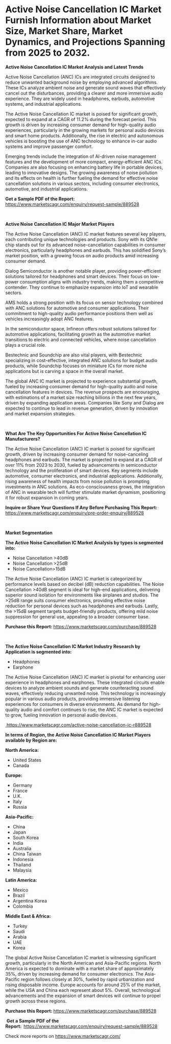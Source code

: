 <p><h1>Active Noise Cancellation IC Market Furnish Information about Market Size, Market Share, Market Dynamics, and Projections Spanning from 2025 to 2032.</h1></p><p><strong>Active Noise Cancellation IC Market Analysis and Latest Trends</strong></p>
<p><p>Active Noise Cancellation (ANC) ICs are integrated circuits designed to reduce unwanted background noise by employing advanced algorithms. These ICs analyze ambient noise and generate sound waves that effectively cancel out the disturbances, providing a clearer and more immersive audio experience. They are widely used in headphones, earbuds, automotive systems, and industrial applications.</p><p>The Active Noise Cancellation IC market is poised for significant growth, expected to expand at a CAGR of 11.2% during the forecast period. This growth is driven by increasing consumer demand for high-quality audio experiences, particularly in the growing markets for personal audio devices and smart home products. Additionally, the rise in electric and autonomous vehicles is boosting the use of ANC technology to enhance in-car audio systems and improve passenger comfort. </p><p>Emerging trends include the integration of AI-driven noise management features and the development of more compact, energy-efficient ANC ICs. Companies are also focusing on enhancing battery life in portable devices, leading to innovative designs. The growing awareness of noise pollution and its effects on health is further fueling the demand for effective noise cancellation solutions in various sectors, including consumer electronics, automotive, and industrial applications.</p></p>
<p><strong>Get a Sample PDF of the Report:&nbsp;</strong> <a href="https://www.marketscagr.com/enquiry/request-sample/889528?utm_campaign=2650&utm_medium=2&utm_source=Github&utm_content=ia&utm_term=06042025&utm_id=active-noise-cancellation-ic">https://www.marketscagr.com/enquiry/request-sample/889528</a></p>
<p>&nbsp;</p>
<p><strong>Active Noise Cancellation IC Major Market Players</strong></p>
<p><p>The Active Noise Cancellation (ANC) IC market features several key players, each contributing unique technologies and products. Sony with its QN1e chip stands out for its advanced noise-cancellation capabilities in consumer electronics, particularly headphones and earbuds. This has solidified Sony’s market position, with a growing focus on audio products amid increasing consumer demand.</p><p>Dialog Semiconductor is another notable player, providing power-efficient solutions tailored for headphones and smart devices. Their focus on low-power consumption aligns with industry trends, making them a competitive contender. They continue to emphasize expansion into IoT and wearable sectors.</p><p>AMS holds a strong position with its focus on sensor technology combined with ANC solutions for automotive and consumer applications. Their commitment to high-quality audio performance positions them well as vehicles increasingly adopt ANC features.</p><p>In the semiconductor space, Infineon offers robust solutions tailored for automotive applications, facilitating growth as the automotive market transitions to electric and connected vehicles, where noise cancellation plays a crucial role. </p><p>Bestechnic and Soundchip are also vital players, with Bestechnic specializing in cost-effective, integrated ANC solutions for budget audio products, while Soundchip focuses on miniature ICs for more niche applications but is carving a space in the overall market.</p><p>The global ANC IC market is projected to experience substantial growth, fueled by increasing consumer demand for high-quality audio and noise cancellation features in devices. The revenue prospects are encouraging, with estimations of a market size reaching billions in the next few years, driven by expanding application areas. Companies like Sony and Dialog are expected to continue to lead in revenue generation, driven by innovation and market expansion strategies.</p></p>
<p>&nbsp;</p>
<p><strong>What Are The Key Opportunities For Active Noise Cancellation IC Manufacturers?</strong></p>
<p><p>The Active Noise Cancellation (ANC) IC market is poised for significant growth, driven by increasing consumer demand for noise-canceling headphones and earbuds. The market is projected to expand at a CAGR of over 11% from 2023 to 2030, fueled by advancements in semiconductor technology and the proliferation of smart devices. Key segments include automotive, consumer electronics, and industrial applications. Additionally, rising awareness of health impacts from noise pollution is prompting investments in ANC solutions. As eco-consciousness grows, the integration of ANC in wearable tech will further stimulate market dynamism, positioning it for robust expansion in coming years.</p></p>
<p><strong>Inquire or Share Your Questions If Any Before Purchasing This Report:</strong> <a href="https://www.marketscagr.com/enquiry/pre-order-enquiry/889528?utm_campaign=2650&utm_medium=2&utm_source=Github&utm_content=ia&utm_term=06042025&utm_id=active-noise-cancellation-ic">https://www.marketscagr.com/enquiry/pre-order-enquiry/889528</a></p>
<p>&nbsp;</p>
<p><strong>Market Segmentation</strong></p>
<p><strong>The Active Noise Cancellation IC Market Analysis by types is segmented into:</strong></p>
<p><ul><li>Noise Cancellation >40dB</li><li>Noise Cancellation >25dB</li><li>Noise Cancellation>15dB</li></ul></p>
<p><p>The Active Noise Cancellation (ANC) IC market is categorized by performance levels based on decibel (dB) reduction capabilities. The Noise Cancellation >40dB segment is ideal for high-end applications, delivering superior sound isolation for environments like airplanes and studios. The >25dB range suits consumer electronics, providing effective noise reduction for personal devices such as headphones and earbuds. Lastly, the >15dB segment targets budget-friendly products, offering mild noise suppression for general use, appealing to a broader consumer base.</p></p>
<p><strong>Purchase this Report:&nbsp;</strong><a href="https://www.marketscagr.com/purchase/889528?utm_campaign=2650&utm_medium=2&utm_source=Github&utm_content=ia&utm_term=06042025&utm_id=active-noise-cancellation-ic">https://www.marketscagr.com/purchase/889528</a></p>
<p>&nbsp;</p>
<p><strong>The Active Noise Cancellation IC Market Industry Research by Application is segmented into:</strong></p>
<p><ul><li>Headphones</li><li>Earphone</li></ul></p>
<p><p>The Active Noise Cancellation (ANC) IC market is pivotal for enhancing user experience in headphones and earphones. These integrated circuits enable devices to analyze ambient sounds and generate counteracting sound waves, effectively reducing unwanted noise. This technology is increasingly popular in various audio products, providing immersive listening experiences for consumers in diverse environments. As demand for high-quality audio and comfort continues to rise, the ANC IC market is expected to grow, fueling innovation in personal audio devices.</p></p>
<p><a href="https://www.marketscagr.com/active-noise-cancellation-ic-r889528?utm_campaign=2650&utm_medium=2&utm_source=Github&utm_content=ia&utm_term=06042025&utm_id=active-noise-cancellation-ic">&nbsp;https://www.marketscagr.com/active-noise-cancellation-ic-r889528</a></p>
<p><strong>In terms of Region, the Active Noise Cancellation IC Market Players available by Region are:</strong></p>
<p>
    <p> <strong> North America: </strong>
        <ul>
            <li>United States</li>
            <li>Canada</li>
        </ul>
        </p> 
    <p> <strong> Europe: </strong>
        <ul>
            <li>Germany</li>
            <li>France</li>
            <li>U.K.</li>
            <li>Italy</li>
            <li>Russia</li>
        </ul>
        </p> 
    <p> <strong> Asia-Pacific: </strong>
        <ul>
            <li>China</li>
            <li>Japan</li>
            <li>South Korea</li>
            <li>India</li>
            <li>Australia</li>
            <li>China Taiwan</li>
            <li>Indonesia</li>
            <li>Thailand</li>
            <li>Malaysia</li>
        </ul>
        </p> 
    <p> <strong> Latin America: </strong>
        <ul>
            <li>Mexico</li>
            <li>Brazil</li>
            <li>Argentina Korea</li>
            <li>Colombia</li>
        </ul>
        </p> 
    <p> <strong> Middle East & Africa: </strong>
        <ul>
            <li>Turkey</li>
            <li>Saudi</li>
            <li>Arabia</li>
            <li>UAE</li>
            <li>Korea</li>
        </ul>
    </p>
    </p>
<p><p>The global Active Noise Cancellation IC market is witnessing significant growth, particularly in the North American and Asia-Pacific regions. North America is expected to dominate with a market share of approximately 35%, driven by increasing demand for consumer electronics. The Asia-Pacific region follows closely at 30%, fueled by rapid urbanization and rising disposable income. Europe accounts for around 25% of the market, while the USA and China each represent about 5%. Overall, technological advancements and the expansion of smart devices will continue to propel growth across these regions.</p></p>
<p><strong>Purchase this Report: </strong><a href="https://www.marketscagr.com/purchase/889528?utm_campaign=2650&utm_medium=2&utm_source=Github&utm_content=ia&utm_term=06042025&utm_id=active-noise-cancellation-ic">https://www.marketscagr.com/purchase/889528</a></p>
<p>&nbsp;<strong>Get a Sample PDF of the Report:&nbsp;&nbsp;</strong><a href="https://www.marketscagr.com/enquiry/request-sample/889528?utm_campaign=2650&utm_medium=2&utm_source=Github&utm_content=ia&utm_term=06042025&utm_id=active-noise-cancellation-ic">https://www.marketscagr.com/enquiry/request-sample/889528</a></p>
<p><strong></strong></p>
<p>Check more reports on <a href="https://www.marketscagr.com/?utm_campaign=2650&utm_medium=2&utm_source=Github&utm_content=ia&utm_term=06042025&utm_id=active-noise-cancellation-ic">https://www.marketscagr.com/</a></p>